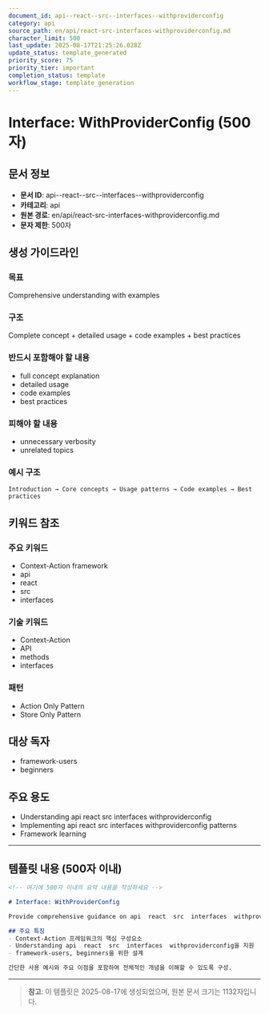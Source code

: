 ```yaml
---
document_id: api--react--src--interfaces--withproviderconfig
category: api
source_path: en/api/react-src-interfaces-withproviderconfig.md
character_limit: 500
last_update: 2025-08-17T21:25:26.028Z
update_status: template_generated
priority_score: 75
priority_tier: important
completion_status: template
workflow_stage: template_generation
---
```


# Interface: WithProviderConfig (500자)

## 문서 정보
- **문서 ID**: api--react--src--interfaces--withproviderconfig
- **카테고리**: api
- **원본 경로**: en/api/react-src-interfaces-withproviderconfig.md
- **문자 제한**: 500자

## 생성 가이드라인

### 목표
Comprehensive understanding with examples

### 구조
Complete concept + detailed usage + code examples + best practices

### 반드시 포함해야 할 내용
- full concept explanation
- detailed usage
- code examples
- best practices

### 피해야 할 내용  
- unnecessary verbosity
- unrelated topics

### 예시 구조
```
Introduction → Core concepts → Usage patterns → Code examples → Best practices
```

## 키워드 참조

### 주요 키워드
- Context-Action framework
- api
- react
- src
- interfaces

### 기술 키워드
- Context-Action
- API
- methods
- interfaces

### 패턴
- Action Only Pattern
- Store Only Pattern

## 대상 독자
- framework-users
- beginners

## 주요 용도
- Understanding api  react  src  interfaces  withproviderconfig
- Implementing api  react  src  interfaces  withproviderconfig patterns
- Framework learning

---

## 템플릿 내용 (500자 이내)

```markdown
<!-- 여기에 500자 이내의 요약 내용을 작성하세요 -->

# Interface: WithProviderConfig

Provide comprehensive guidance on api  react  src  interfaces  withproviderconfig

## 주요 특징
- Context-Action 프레임워크의 핵심 구성요소
- Understanding api  react  src  interfaces  withproviderconfig을 지원
- framework-users, beginners을 위한 설계

간단한 사용 예시와 주요 이점을 포함하여 전체적인 개념을 이해할 수 있도록 구성.
```

---

> **참고**: 이 템플릿은 2025-08-17에 생성되었으며, 
> 원본 문서 크기는 1132자입니다.
